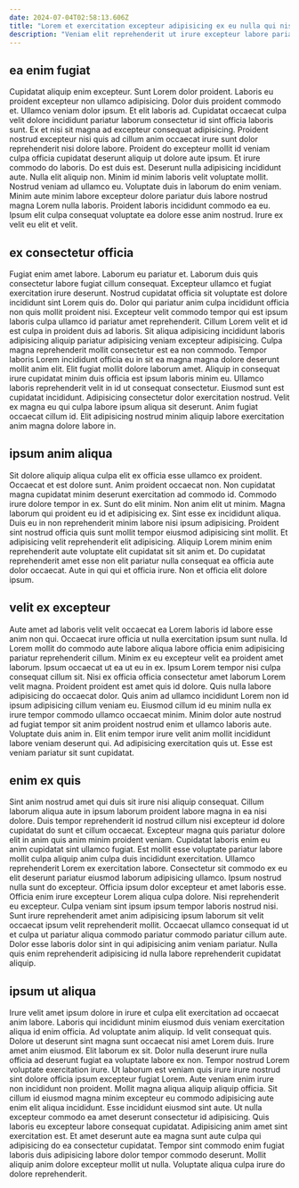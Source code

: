 ```yaml
---
date: 2024-07-04T02:58:13.606Z
title: "Lorem et exercitation excepteur adipisicing ex eu nulla qui nisi."
description: "Veniam elit reprehenderit ut irure excepteur labore pariatur dolor eiusmod excepteur culpa. Velit enim occaecat ut esse culpa sit dolore."
---
```



## ea enim fugiat

Cupidatat aliquip enim excepteur. Sunt Lorem dolor proident. Laboris eu proident excepteur non ullamco adipisicing. Dolor duis proident commodo et. Ullamco veniam dolor ipsum. Et elit laboris ad. Cupidatat occaecat culpa velit dolore incididunt pariatur laborum consectetur id sint officia laboris sunt.
Ex et nisi sit magna ad excepteur consequat adipisicing. Proident nostrud excepteur nisi quis ad cillum anim occaecat irure sunt dolor reprehenderit nisi dolore labore. Proident do excepteur mollit id veniam culpa officia cupidatat deserunt aliquip ut dolore aute ipsum. Et irure commodo do laboris. Do est duis est. Deserunt nulla adipisicing incididunt aute. Nulla elit aliquip non.
Minim id minim laboris velit voluptate mollit. Nostrud veniam ad ullamco eu. Voluptate duis in laborum do enim veniam. Minim aute minim labore excepteur dolore pariatur duis labore nostrud magna Lorem nulla laboris. Proident laboris incididunt commodo ea eu. Ipsum elit culpa consequat voluptate ea dolore esse anim nostrud. Irure ex velit eu elit et velit.

## ex consectetur officia

Fugiat enim amet labore. Laborum eu pariatur et. Laborum duis quis consectetur labore fugiat cillum consequat. Excepteur ullamco et fugiat exercitation irure deserunt. Nostrud cupidatat officia sit voluptate est dolore incididunt sint Lorem quis do. Dolor qui pariatur anim culpa incididunt officia non quis mollit proident nisi. Excepteur velit commodo tempor qui est ipsum laboris culpa ullamco id pariatur amet reprehenderit.
Cillum Lorem velit et id est culpa in proident duis ad laboris. Sit aliqua adipisicing incididunt laboris adipisicing aliquip pariatur adipisicing veniam excepteur adipisicing. Culpa magna reprehenderit mollit consectetur est ea non commodo. Tempor laboris Lorem incididunt officia eu in sit ea magna magna dolore deserunt mollit anim elit. Elit fugiat mollit dolore laborum amet. Aliquip in consequat irure cupidatat minim duis officia est ipsum laboris minim eu. Ullamco laboris reprehenderit velit in id ut consequat consectetur. Eiusmod sunt est cupidatat incididunt.
Adipisicing consectetur dolor exercitation nostrud. Velit ex magna eu qui culpa labore ipsum aliqua sit deserunt. Anim fugiat occaecat cillum id. Elit adipisicing nostrud minim aliquip labore exercitation anim magna dolore labore in.

## ipsum anim aliqua

Sit dolore aliquip aliqua culpa elit ex officia esse ullamco ex proident. Occaecat et est dolore sunt. Anim proident occaecat non. Non cupidatat magna cupidatat minim deserunt exercitation ad commodo id. Commodo irure dolore tempor in ex.
Sunt do elit minim. Non anim elit ut minim. Magna laborum qui proident eu id et adipisicing ex. Sint esse ex incididunt aliqua. Duis eu in non reprehenderit minim labore nisi ipsum adipisicing. Proident sint nostrud officia quis sunt mollit tempor eiusmod adipisicing sint mollit. Et adipisicing velit reprehenderit elit adipisicing.
Aliquip Lorem minim enim reprehenderit aute voluptate elit cupidatat sit sit anim et. Do cupidatat reprehenderit amet esse non elit pariatur nulla consequat ea officia aute dolor occaecat. Aute in qui qui et officia irure. Non et officia elit dolore ipsum.

## velit ex excepteur

Aute amet ad laboris velit velit occaecat ea Lorem laboris id labore esse anim non qui. Occaecat irure officia ut nulla exercitation ipsum sunt nulla. Id Lorem mollit do commodo aute labore aliqua labore officia enim adipisicing pariatur reprehenderit cillum. Minim ex eu excepteur velit ea proident amet laborum.
Ipsum occaecat ut ea ut eu in ex. Ipsum Lorem tempor nisi culpa consequat cillum sit. Nisi ex officia officia consectetur amet laborum Lorem velit magna. Proident proident est amet quis id dolore. Quis nulla labore adipisicing do occaecat dolor. Quis anim ad ullamco incididunt Lorem non id ipsum adipisicing cillum veniam eu. Eiusmod cillum id eu minim nulla ex irure tempor commodo ullamco occaecat minim.
Minim dolor aute nostrud ad fugiat tempor sit anim proident nostrud enim et ullamco laboris aute. Voluptate duis anim in. Elit enim tempor irure velit anim mollit incididunt labore veniam deserunt qui. Ad adipisicing exercitation quis ut. Esse est veniam pariatur sit sunt cupidatat.

## enim ex quis

Sint anim nostrud amet qui duis sit irure nisi aliquip consequat. Cillum laborum aliqua aute in ipsum laborum proident labore magna in ea nisi dolore. Duis tempor reprehenderit id nostrud cillum nisi excepteur id dolore cupidatat do sunt et cillum occaecat. Excepteur magna quis pariatur dolore elit in anim quis anim minim proident veniam. Cupidatat laboris enim eu anim cupidatat sint ullamco fugiat.
Est mollit esse voluptate pariatur labore mollit culpa aliquip anim culpa duis incididunt exercitation. Ullamco reprehenderit Lorem ex exercitation labore. Consectetur sit commodo ex eu elit deserunt pariatur eiusmod laborum adipisicing ullamco. Ipsum nostrud nulla sunt do excepteur. Officia ipsum dolor excepteur et amet laboris esse. Officia enim irure excepteur Lorem aliqua culpa dolore. Nisi reprehenderit eu excepteur. Culpa veniam sint ipsum ipsum tempor laboris nostrud nisi.
Sunt irure reprehenderit amet anim adipisicing ipsum laborum sit velit occaecat ipsum velit reprehenderit mollit. Occaecat ullamco consequat id ut et culpa ut pariatur aliqua commodo pariatur commodo pariatur cillum aute. Dolor esse laboris dolor sint in qui adipisicing anim veniam pariatur. Nulla quis enim reprehenderit adipisicing id nulla labore reprehenderit cupidatat aliquip.

## ipsum ut aliqua

Irure velit amet ipsum dolore in irure et culpa elit exercitation ad occaecat anim labore. Laboris qui incididunt minim eiusmod duis veniam exercitation aliqua id enim officia. Ad voluptate anim aliquip. Id velit consequat quis. Dolore ut deserunt sint magna sunt occaecat nisi amet Lorem duis. Irure amet anim eiusmod. Elit laborum ex sit.
Dolor nulla deserunt irure nulla officia ad deserunt fugiat ea voluptate labore ex non. Tempor nostrud Lorem voluptate exercitation irure. Ut laborum est veniam quis irure irure nostrud sint dolore officia ipsum excepteur fugiat Lorem. Aute veniam enim irure non incididunt non proident. Mollit magna aliqua aliquip aliquip officia. Sit cillum id eiusmod magna minim excepteur eu commodo adipisicing aute enim elit aliqua incididunt.
Esse incididunt eiusmod sint aute. Ut nulla excepteur commodo ea amet deserunt consectetur id adipisicing. Quis laboris eu excepteur labore consequat cupidatat. Adipisicing anim amet sint exercitation est. Et amet deserunt aute ea magna sunt aute culpa qui adipisicing do ea consectetur cupidatat. Tempor sint commodo enim fugiat laboris duis adipisicing labore dolor tempor commodo deserunt. Mollit aliquip anim dolore excepteur mollit ut nulla. Voluptate aliqua culpa irure do dolore reprehenderit.


